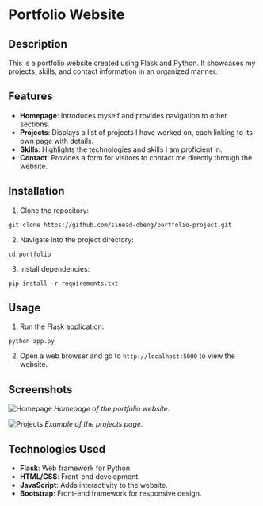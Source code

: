# Portfolio Website


## Description

This is a portfolio website created using Flask and Python. It showcases my projects, skills, and contact information in an organized manner.

## Features

- **Homepage**: Introduces myself and provides navigation to other sections.
- **Projects**: Displays a list of projects I have worked on, each linking to its own page with details.
- **Skills**: Highlights the technologies and skills I am proficient in.
- **Contact**: Provides a form for visitors to contact me directly through the website.

## Installation

1. Clone the repository:

```
git clone https://github.com/sinead-obeng/portfolio-project.git
```


2. Navigate into the project directory:


```
cd portfolio
```


3. Install dependencies:

```
pip install -r requirements.txt
```


## Usage

1. Run the Flask application:

```
python app.py
```

2. Open a web browser and go to `http://localhost:5000` to view the website.

## Screenshots

![Homepage](screenshots/home.png)
*Homepage of the portfolio website.*

![Projects](screenshots/projects.png)
*Example of the projects page.*

## Technologies Used

- **Flask**: Web framework for Python.
- **HTML/CSS**: Front-end development.
- **JavaScript**: Adds interactivity to the website.
- **Bootstrap**: Front-end framework for responsive design.

